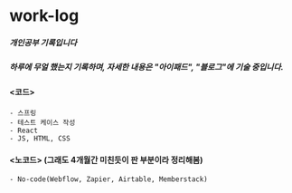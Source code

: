 # work-log
##### 개인공부 기록입니다 
##### 하루에 무얼 했는지 기록하며, 자세한 내용은 "아이패드", "블로그"에 기술 중입니다.


#### <코드> 
```
- 스프링 
- 테스트 케이스 작성 
- React 
- JS, HTML, CSS
```
>
#### <노코드> (그래도 4개월간 미친듯이 판 부분이라 정리해봄)
```
- No-code(Webflow, Zapier, Airtable, Memberstack)
```
